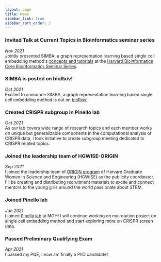 ```yaml
---
layout: page
title: News
sidebar_link: true
sidebar_sort_order: 3
---
```


### Invited Talk at Current Topics in Bioinformatics seminar series
*Nov 2021*  
Jointly presented SIMBA, a graph representation learning based single cell embedding method's [concepts and tutorials](https://simba-bio.readthedocs.io/en/latest/) at the [Harvard Bioinformatics Core Bioinformatics Seminar Series](https://bioinformatics.sph.harvard.edu/current-bioinformatics-topics-workshops).


### SIMBA is posted on bioRxiv!
*Oct 2021*  
Excited to announce SIMBA, a graph representation learning based single cell embedding method is out on [bioRxiv](https://www.biorxiv.org/content/10.1101/2021.10.17.464750v1)!


### Created CRISPR subgroup in Pinello lab
*Oct 2021*  
As our lab covers wide range of research topics and each member works on unique but generalizable components in the computational analysis of CRISPR data, I took initiative to create subgroup meeting dedicated to CRISPR related topics. 


### Joined the leadership team of HGWISE-ORIGIN
*Sep 2021*  
I joined the leadership team of [ORIGIN program](https://projects.iq.harvard.edu/hgwise/origin) of Harvard Graduate Women in Science and Engineering (HGWISE) as the publicity coordinator. I'll be creating and distributing recruitment materials to excite and connect mentors to the young girls around the world passionate about STEM.


### Joined Pinello lab
*Jun 2021*  
I joined [Pinello lab](https://main.pinellolab.partners.org/) at MGH! I will continue working on my rotation project on single cell embedding method and start exploring more on CRISPR screen data.


### Passed Preliminary Qualifying Exam
*Apr 2021*  
I passed my PQE, I now am finally a PhD candidate!

